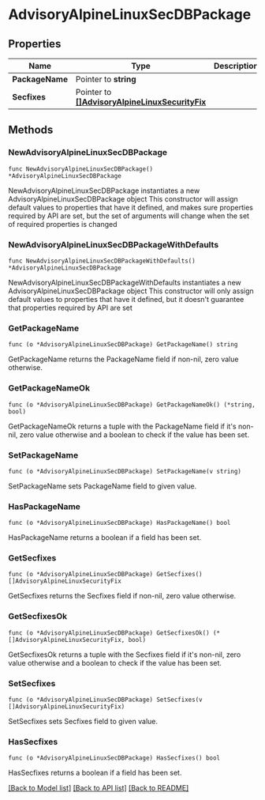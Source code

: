 # AdvisoryAlpineLinuxSecDBPackage

## Properties

Name | Type | Description | Notes
------------ | ------------- | ------------- | -------------
**PackageName** | Pointer to **string** |  | [optional] 
**Secfixes** | Pointer to [**[]AdvisoryAlpineLinuxSecurityFix**](AdvisoryAlpineLinuxSecurityFix.md) |  | [optional] 

## Methods

### NewAdvisoryAlpineLinuxSecDBPackage

`func NewAdvisoryAlpineLinuxSecDBPackage() *AdvisoryAlpineLinuxSecDBPackage`

NewAdvisoryAlpineLinuxSecDBPackage instantiates a new AdvisoryAlpineLinuxSecDBPackage object
This constructor will assign default values to properties that have it defined,
and makes sure properties required by API are set, but the set of arguments
will change when the set of required properties is changed

### NewAdvisoryAlpineLinuxSecDBPackageWithDefaults

`func NewAdvisoryAlpineLinuxSecDBPackageWithDefaults() *AdvisoryAlpineLinuxSecDBPackage`

NewAdvisoryAlpineLinuxSecDBPackageWithDefaults instantiates a new AdvisoryAlpineLinuxSecDBPackage object
This constructor will only assign default values to properties that have it defined,
but it doesn't guarantee that properties required by API are set

### GetPackageName

`func (o *AdvisoryAlpineLinuxSecDBPackage) GetPackageName() string`

GetPackageName returns the PackageName field if non-nil, zero value otherwise.

### GetPackageNameOk

`func (o *AdvisoryAlpineLinuxSecDBPackage) GetPackageNameOk() (*string, bool)`

GetPackageNameOk returns a tuple with the PackageName field if it's non-nil, zero value otherwise
and a boolean to check if the value has been set.

### SetPackageName

`func (o *AdvisoryAlpineLinuxSecDBPackage) SetPackageName(v string)`

SetPackageName sets PackageName field to given value.

### HasPackageName

`func (o *AdvisoryAlpineLinuxSecDBPackage) HasPackageName() bool`

HasPackageName returns a boolean if a field has been set.

### GetSecfixes

`func (o *AdvisoryAlpineLinuxSecDBPackage) GetSecfixes() []AdvisoryAlpineLinuxSecurityFix`

GetSecfixes returns the Secfixes field if non-nil, zero value otherwise.

### GetSecfixesOk

`func (o *AdvisoryAlpineLinuxSecDBPackage) GetSecfixesOk() (*[]AdvisoryAlpineLinuxSecurityFix, bool)`

GetSecfixesOk returns a tuple with the Secfixes field if it's non-nil, zero value otherwise
and a boolean to check if the value has been set.

### SetSecfixes

`func (o *AdvisoryAlpineLinuxSecDBPackage) SetSecfixes(v []AdvisoryAlpineLinuxSecurityFix)`

SetSecfixes sets Secfixes field to given value.

### HasSecfixes

`func (o *AdvisoryAlpineLinuxSecDBPackage) HasSecfixes() bool`

HasSecfixes returns a boolean if a field has been set.


[[Back to Model list]](../README.md#documentation-for-models) [[Back to API list]](../README.md#documentation-for-api-endpoints) [[Back to README]](../README.md)


